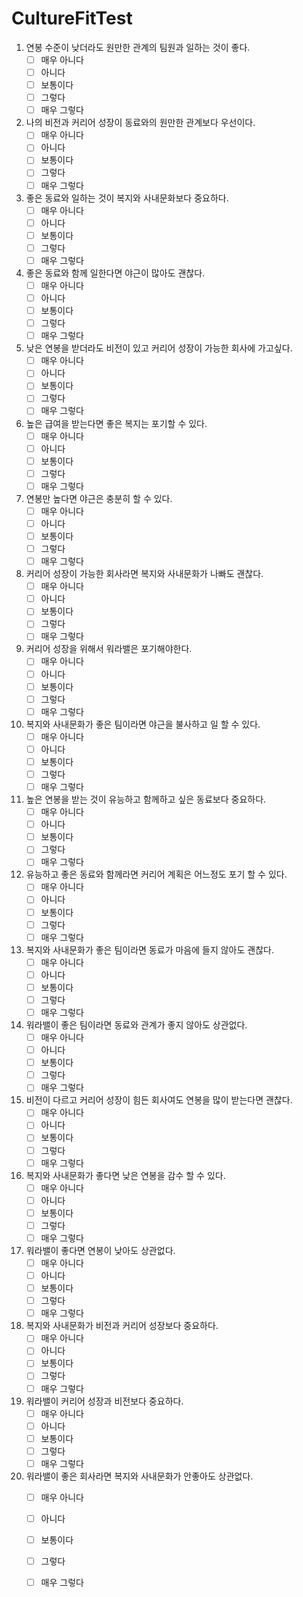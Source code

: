 # CultureFitTest

1. 연봉 수준이 낮더라도 원만한 관계의 팀원과 일하는 것이 좋다.
    - [ ]  매우 아니다
    - [ ]  아니다
    - [ ]  보통이다
    - [ ]  그렇다
    - [ ]  매우 그렇다
2. 나의 비전과 커리어 성장이 동료와의 원만한 관계보다 우선이다.
    - [ ]  매우 아니다
    - [ ]  아니다
    - [ ]  보통이다
    - [ ]  그렇다
    - [ ]  매우 그렇다
3. 좋은 동료와 일하는 것이 복지와 사내문화보다 중요하다.
    - [ ]  매우 아니다
    - [ ]  아니다
    - [ ]  보통이다
    - [ ]  그렇다
    - [ ]  매우 그렇다
4. 좋은 동료와 함께 일한다면 야근이 많아도 괜찮다.
    - [ ]  매우 아니다
    - [ ]  아니다
    - [ ]  보통이다
    - [ ]  그렇다
    - [ ]  매우 그렇다
5. 낮은 연봉을 받더라도 비전이 있고 커리어 성장이 가능한 회사에 가고싶다.
    - [ ]  매우 아니다
    - [ ]  아니다
    - [ ]  보통이다
    - [ ]  그렇다
    - [ ]  매우 그렇다
6. 높은 급여을 받는다면 좋은 복지는 포기할 수 있다.
    - [ ]  매우 아니다
    - [ ]  아니다
    - [ ]  보통이다
    - [ ]  그렇다
    - [ ]  매우 그렇다
7. 연봉만 높다면 야근은 충분히 할 수 있다.
    - [ ]  매우 아니다
    - [ ]  아니다
    - [ ]  보통이다
    - [ ]  그렇다
    - [ ]  매우 그렇다
8. 커리어 성장이 가능한 회사라면 복지와 사내문화가 나빠도 괜찮다.
    - [ ]  매우 아니다
    - [ ]  아니다
    - [ ]  보통이다
    - [ ]  그렇다
    - [ ]  매우 그렇다
9. 커리어 성장을 위해서 워라밸은 포기해야한다.
    - [ ]  매우 아니다
    - [ ]  아니다
    - [ ]  보통이다
    - [ ]  그렇다
    - [ ]  매우 그렇다
10. 복지와 사내문화가 좋은 팀이라면 야근을 불사하고 일 할 수 있다.
    - [ ]  매우 아니다
    - [ ]  아니다
    - [ ]  보통이다
    - [ ]  그렇다
    - [ ]  매우 그렇다
11. 높은 연봉을 받는 것이 유능하고 함께하고 싶은 동료보다 중요하다.
    - [ ]  매우 아니다
    - [ ]  아니다
    - [ ]  보통이다
    - [ ]  그렇다
    - [ ]  매우 그렇다
12. 유능하고 좋은 동료와 함께라면 커리어 계획은 어느정도 포기 할 수 있다.
    - [ ]  매우 아니다
    - [ ]  아니다
    - [ ]  보통이다
    - [ ]  그렇다
    - [ ]  매우 그렇다
13. 복지와 사내문화가 좋은 팀이라면 동료가 마음에 들지 않아도 괜찮다.
    - [ ]  매우 아니다
    - [ ]  아니다
    - [ ]  보통이다
    - [ ]  그렇다
    - [ ]  매우 그렇다
14. 워라밸이 좋은 팀이라면 동료와 관계가 좋지 않아도 상관없다.
    - [ ]  매우 아니다
    - [ ]  아니다
    - [ ]  보통이다
    - [ ]  그렇다
    - [ ]  매우 그렇다
15. 비전이 다르고 커리어 성장이 힘든 회사여도 연봉을 많이 받는다면 괜찮다.
    - [ ]  매우 아니다
    - [ ]  아니다
    - [ ]  보통이다
    - [ ]  그렇다
    - [ ]  매우 그렇다
16. 복지와 사내문화가 좋다면 낮은 연봉을 감수 할 수 있다.
    - [ ]  매우 아니다
    - [ ]  아니다
    - [ ]  보통이다
    - [ ]  그렇다
    - [ ]  매우 그렇다
17. 워라밸이 좋다면 연봉이 낮아도 상관없다.
    - [ ]  매우 아니다
    - [ ]  아니다
    - [ ]  보통이다
    - [ ]  그렇다
    - [ ]  매우 그렇다
18. 복지와 사내문화가 비전과 커리어 성장보다 중요하다.
    - [ ]  매우 아니다
    - [ ]  아니다
    - [ ]  보통이다
    - [ ]  그렇다
    - [ ]  매우 그렇다
19. 워라밸이 커리어 성장과 비전보다 중요하다.
    - [ ]  매우 아니다
    - [ ]  아니다
    - [ ]  보통이다
    - [ ]  그렇다
    - [ ]  매우 그렇다
20. 워라밸이 좋은 회사라면 복지와 사내문화가 안좋아도 상관없다.
    - [ ]  매우 아니다
    - [ ]  아니다
    - [ ]  보통이다
    - [ ]  그렇다
    - [ ]  매우 그렇다
   
